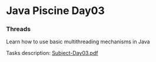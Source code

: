 # Java Piscine Day03

### Threads

Learn how to use basic multithreading mechanisms in Java

Tasks description: [Subject-Day03.pdf](Subject-Day03.pdf)
